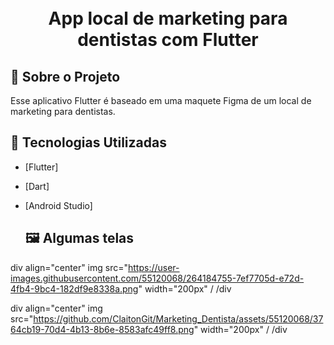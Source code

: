 <h1 align="center">
    <br>App local de marketing para dentistas com Flutter<br/>
</h1>

## :bookmark: Sobre o Projeto

Esse aplicativo Flutter é baseado em uma maquete Figma de um local de marketing para dentistas.

## :rocket: Tecnologias Utilizadas

- [Flutter]
- [Dart]
- [Android Studio]

  ## :framed_picture: Algumas telas

div align="center"
img src="https://user-images.githubusercontent.com/55120068/264184755-7ef7705d-e72d-4fb4-9bc4-182df9e8338a.png" width="200px" /
/div

div align="center"
img src="https://github.com/ClaitonGit/Marketing_Dentista/assets/55120068/3764cb19-70d4-4b13-8b6e-8583afc49ff8.png" width="200px" /
/div
